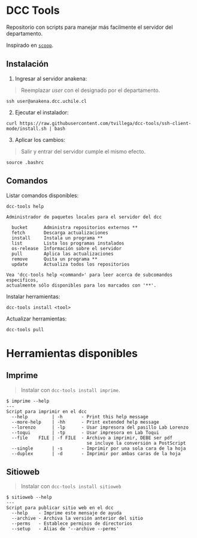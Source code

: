 # DCC Tools

Repositorio con scripts para manejar más facilmente el servidor del departamento.

Inspirado en [`scoop`](https://scoop.sh).

## Instalación

1. Ingresar al servidor anakena:
> Reemplazar *user* con el designado por el departamento.
```
ssh user@anakena.dcc.uchile.cl
```

2. Ejecutar el instalador:
```
curl https://raw.githubusercontent.com/tvillega/dcc-tools/ssh-client-mode/install.sh | bash
```

3. Aplicar los cambios:
> Salir y entrar del servidor cumple el mismo efecto.
```
source .bashrc
```

## Comandos

Listar comandos disponibles:
```
dcc-tools help
```
```
Administrador de paquetes locales para el servidor del dcc

  bucket      Administra repositorios externos **
  fetch       Descarga actualizaciones
  install     Instala un programa **
  list        Lista los programas instalados
  os-release  Información sobre el servidor
  pull        Aplica las actualizaciones
  remove      Quita un programa **
  update      Actualiza todos los repositorios

Vea 'dcc-tools help <command>' para leer acerca de subcomandos especificos,
actualmente sólo disponibles para los marcados con '**'.
```

Instalar herramientas:
```
dcc-tools install <tool>
```

Actualizar herramientas:
```
dcc-tools pull
```

# Herramientas disponibles

## Imprime

> Instalar con `dcc-tools install imprime`.

```
$ imprime --help
---
Script para imprimir en el dcc
  --help         | -h       - Print this help message
  --more-help    | -hh      - Print extended help message
  --lorenzo      | -lp      - Usar impresora del pasillo Lab Lorenzo
  --toqui        | -tp      - Usar impresora en Lab Toqui
  --file    FILE | -f FILE  - Archivo a imprimir, DEBE ser pdf
                              se incluye la conversión a PostScript
  --single       | -s       - Imprimir por una sola cara de la hoja
  --duplex       | -d       - Imprimir por ambas caras de la hoja
```

## Sitioweb

> Instalar con `dcc-tools install sitioweb`
```
$ sitioweb --help
---
Script para publicar sitio web en el dcc
  --help    - Imprime este mensaje de ayuda
  --archive - Archiva la versión anterior del sitio
  --perms   - Establece permisos de directorios
  --setup   - Alias de '--archive --perms'
```
